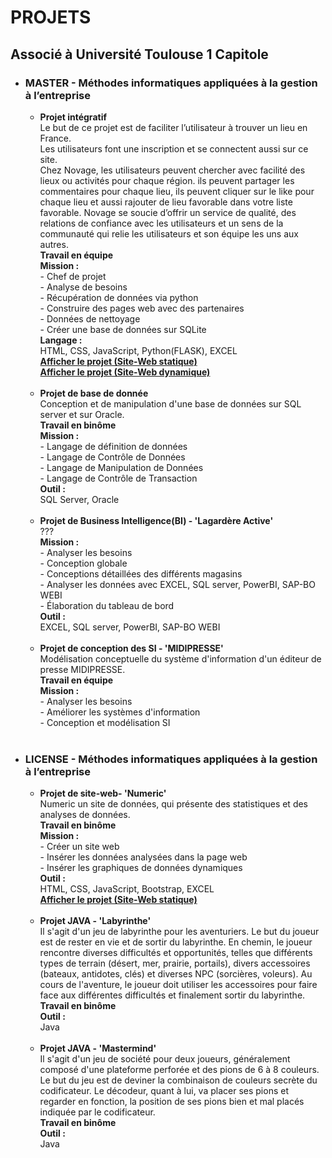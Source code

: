 # PROJETS

<H2>Associé à Université Toulouse 1 Capitole </H2>
<ul>
  <li>
    <!--************************* MASTER *******************************-->
    <H3>MASTER - Méthodes informatiques appliquées à la gestion à l’entreprise</H3>
    <!--######################### PROJET #########################-->
    <ul>
      <li>
        <strong>Projet intégratif</strong><br/>
        Le but de ce projet est de faciliter l’utilisateur à trouver un lieu en France.<br/>
        Les utilisateurs font une inscription et se connectent aussi sur ce site.<br/>
        Chez Novage, les utilisateurs peuvent chercher avec facilité des lieux ou activités pour chaque région. ils peuvent partager les commentaires pour chaque lieu, ils peuvent cliquer sur le like pour chaque lieu et aussi rajouter de lieu favorable dans votre liste favorable.
        Novage se soucie d’offrir un service de qualité, des relations de confiance avec les utilisateurs et un sens de la communauté qui relie les utilisateurs et son équipe les uns aux autres.<br/>
        <strong>Travail en équipe</strong><br/>
        <strong>Mission : <br/></strong>
        - Chef de projet<br/>
        - Analyse de besoins <br/>
        - Récupération de données via python<br/>
        - Construire des pages web avec des partenaires<br/>
        - Données de nettoyage<br/>
        - Créer une base de données sur SQLite<br/>
        <strong>Langage : </strong><br/>
        HTML, CSS, JavaScript, Python(FLASK), EXCEL<br/>
        <strong><a href="https://novageg9.github.io/Novage/">Afficher le projet (Site-Web statique)</a></strong><BR>
        <strong><a href="https://github.com/NovageG9/Novage2">Afficher le projet (Site-Web dynamique)</a></strong><BR>
      </li>
    </ul>
    <br>
    <!--######################### PROJET #########################-->
    <ul>
      <li>
        <strong>Projet de base de donnée</strong><br/>
        Conception et de manipulation d'une base de données sur SQL server et sur Oracle. <br/>
        <strong>Travail en binôme</strong><br/>
        <strong>Mission : <br/></strong>
        - Langage de définition de données<br/>
        - Langage de Contrôle de Données <br/>
        - Langage de Manipulation de Données<br/>
        - Langage de Contrôle de Transaction<br/>
        <strong>Outil : </strong><br/>
        SQL Server, Oracle<br/>
        </li>
    </ul>
    <br>
    <!--######################### PROJET #########################-->
    <ul>
      <li>
        <strong>Projet de Business Intelligence(BI) - 'Lagardère Active'</strong><br/>
        ??? <br/>
        <strong>Mission : <br/></strong>
        - Analyser les besoins<br/>
        - Conception globale <br/>
        - Conceptions détaillées des différents magasins<br/>
        - Analyser les données avec EXCEL, SQL server, PowerBI, SAP-BO WEBI<br/>
        - Élaboration du tableau de bord<br/>
        <strong>Outil : </strong><br/>
        EXCEL, SQL server, PowerBI, SAP-BO WEBI<br/>
        </li>
    </ul>
    <br>
    <!--######################### PROJET #########################-->
    <ul>
      <li>
        <strong>Projet de conception des SI - 'MIDIPRESSE'</strong><br/>
        Modélisation conceptuelle du système d'information d'un éditeur de presse MIDIPRESSE. <br/>
        <strong>Travail en équipe</strong><br/>
        <strong>Mission : <br/></strong>
        - Analyser les besoins<br/>
        - Améliorer les systèmes d'information <br/>
        - Conception et modélisation SI<br/>
        </li>
    </ul>
    <br>
  <!--######################### PROJET #########################-->
  </li>
  <!--************************* MASTER *******************************-->
  <!--****************************************************************-->
  <!--************************* LICENCE *******************************-->
  <li>
    <H3>LICENSE - Méthodes informatiques appliquées à la gestion à l’entreprise</H3>
    <!--######################### PROJET #########################-->
    <ul>
      <li>
        <strong>Projet de site-web- 'Numeric'</strong><br/>
        Numeric un site de données, qui présente des statistiques et des analyses de données. <br/>
        <strong>Travail en binôme</strong><br/>
        <strong>Mission : <br/></strong>
        - Créer un site web<br/>
        - Insérer les données analysées dans la page web <br/>
        - Insérer les graphiques de données dynamiques<br/>
        <strong>Outil : </strong><br/>
        HTML, CSS, JavaScript, Bootstrap, EXCEL<br/>
        <strong><a href="https://guaguami.github.io/L3_site-web_projet.github.io/accueil.html">Afficher le projet (Site-Web statique)</a></strong><BR>
        </li>
    </ul>
    <br>
    <!--######################### PROJET #########################-->
    <ul>
      <li>
        <strong>Projet JAVA - 'Labyrinthe'</strong><br/>
        Il s'agit d'un jeu de labyrinthe pour les aventuriers. Le but du joueur est de rester en vie et de sortir du labyrinthe. En chemin, le joueur rencontre diverses difficultés et opportunités, telles que différents types de terrain (désert, mer, prairie, portails), divers accessoires (bateaux, antidotes, clés) et diverses NPC (sorcières, voleurs). Au cours de l'aventure, le joueur doit utiliser les accessoires pour faire face aux différentes difficultés et finalement sortir du labyrinthe.<br/>
        <strong>Travail en binôme</strong><br/>
        <strong>Outil : </strong><br/>
        Java<br/>
        </li>
    </ul>
    <br>
    <!--######################### PROJET #########################-->
    <ul>
      <li>
        <strong>Projet JAVA - 'Mastermind'</strong><br/>
        Il s'agit d'un jeu de société pour deux joueurs, généralement composé d'une plateforme perforée et des pions de 6 à 8 couleurs. <br/>
Le but du jeu est de deviner la combinaison de couleurs secrète du codificateur. Le décodeur, quant à lui, va placer ses pions et regarder en fonction, la position de ses pions bien et mal placés indiquée par le codificateur.  <br/>
        <strong>Travail en binôme</strong><br/>
        <strong>Outil : </strong><br/>
        Java<br/>
        </li>
  </li>
  <!--######################### PROJET #########################-->
  <!--************************* LICENCE *******************************-->
</ul>

